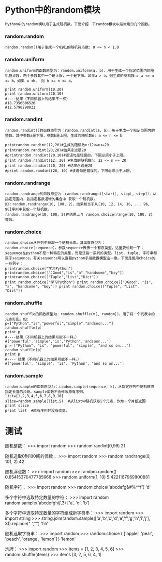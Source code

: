 # Python中的random模块
    Python中的random模块用于生成随机数。下面介绍一下random模块中最常用的几个函数。
### random.random
    random.random()用于生成一个0到1的随机符点数: 0 <= n < 1.0
### random.uniform
    random.uniform的函数原型为：random.uniform(a, b)，用于生成一个指定范围内的随机符点数，两个参数其中一个是上限，一个是下限。如果a > b，则生成的随机数n: a <= n <= b。如果 a <b， 则 b <= n <= a。  
    
    print random.uniform(10,20)
    print random.uniform(20,10)
    #----结果（不同机器上的结果不一样）
    #18.7356606526
    #12.5798298022
    

### random.randint
    random.randint()的函数原型为：random.randint(a, b)，用于生成一个指定范围内的整数。其中参数a是下限，参数b是上限，生成的随机数n: a <= n <= b
    
    printrandom.randint(12,20)#生成的随机数n:12<=n<=20
    printrandom.randint(20,20)#结果永远是20
    #printrandom.randint(20,10)#该语句是错误的。下限必须小于上限。
    print random.randint(12, 20) #生成的随机数n: 12 <= n <= 20 
    print random.randint(20, 20) #结果永远是20 
    #print random.randint(20, 10) #该语句是错误的。下限必须小于上限。
    
### random.randrange
    random.randrange的函数原型为：random.randrange([start], stop[, step])，从指定范围内，按指定基数递增的集合中 获取一个随机数。
    如：random.randrange(10, 100, 2)，结果相当于从[10, 12, 14, 16, ... 96, 98]序列中获取一个随机数。
    random.randrange(10, 100, 2)在结果上与 random.choice(range(10, 100, 2) 等效。

### random.choice
    random.choice从序列中获取一个随机元素。其函数原型为：random.choice(sequence)。参数sequence表示一个有序类型。这里要说明一下：sequence在python不是一种特定的类型，而是泛指一系列的类型。list, tuple, 字符串都属于sequence。有关sequence可以查看python手册数据模型这一章。下面是使用choice的一些例子：
    printrandom.choice("学习Python")
    printrandom.choice(["JGood","is","a","handsome","boy"])
    printrandom.choice(("Tuple","List","Dict"))
    print random.choice("学习Python") print random.choice(["JGood", "is", "a", "handsome", "boy"]) print random.choice(("Tuple", "List", "Dict"))

### random.shuffle
    random.shuffle的函数原型为：random.shuffle(x[, random])，用于将一个列表中的元素打乱。如:
    p=["Python","is","powerful","simple","andsoon..."]
    random.shuffle(p)
    print p
    #----结果（不同机器上的结果可能不一样。）
    #['powerful','simple','is','Python','andsoon...']
    p = ["Python", "is", "powerful", "simple", "and so on..."] 
    random.shuffle(p) 
    print p 
    #---- 结果（不同机器上的结果可能不一样。） 
    #['powerful', 'simple', 'is', 'Python', 'and so on...']
    
### random.sample
    random.sample的函数原型为：random.sample(sequence, k)，从指定序列中随机获取指定长度的片断。sample函数不会修改原有序列。
    list=[1,2,3,4,5,6,7,8,9,10]
    slice=random.sample(list,5)  #从list中随机获取5个元素，作为一个片断返回
    print slice
    print list  #原有序列并没有改变。

# 测试

随机整数：
    >>> import random
    >>> random.randint(0,99)
    21

随机选取0到100间的偶数：
    >>> import random
    >>> random.randrange(0, 101, 2)
    42

随机浮点数：
    >>> import random
    >>> random.random()
    0.85415370477785668
    >>> random.uniform(1, 10)
    5.4221167969800881

随机字符：
    >>> import random
    >>> random.choice('abcdefg&#%^*f')
    'd'

多个字符中选取特定数量的字符：
    >>> import random
    random.sample('abcdefghij',3)
    ['a', 'd', 'b']

多个字符中选取特定数量的字符组成新字符串：
    >>> import random
    >>> import string
    >>> string.join(random.sample(['a','b','c','d','e','f','g','h','i','j'], 3)).replace(" ","")
    'fih'

随机选取字符串：
    >>> import random
    >>> random.choice ( ['apple', 'pear', 'peach', 'orange', 'lemon'] )
    'lemon'

洗牌：
    >>> import random
    >>> items = [1, 2, 3, 4, 5, 6]
    >>> random.shuffle(items)
    >>> items
    [3, 2, 5, 6, 4, 1]

